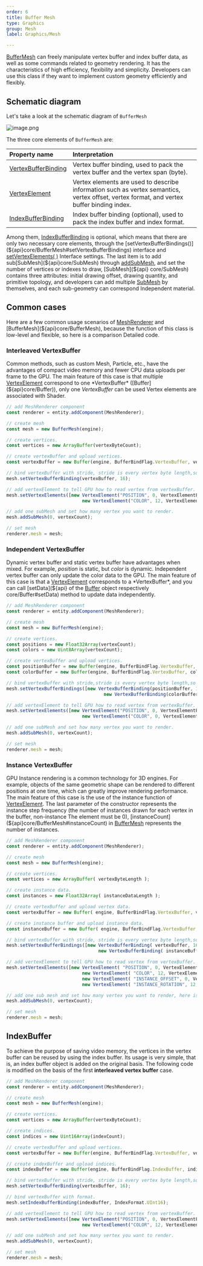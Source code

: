 ```yaml
---
order: 6
title: Buffer Mesh
type: Graphics
group: Mesh
label: Graphics/Mesh

---
```


[BufferMesh](${api}core/BufferMesh) can freely manipulate vertex buffer and index buffer data, as well as some commands related to geometry rendering. It has the characteristics of high efficiency, flexibility and simplicity. Developers can use this class if they want to implement custom geometry efficiently and flexibly.

## Schematic diagram
Let's take a look at the schematic diagram of `BufferMesh`

![image.png](https://gw.alipayobjects.com/mdn/rms_7c464e/afts/img/A*piB3Q4501loAAAAAAAAAAAAAARQnAQ)

The three core elements of `BufferMesh` are:

| Property name | Interpretation |
|:--|:--|
|[VertexBufferBinding](${api}core/VertexBufferBinding)|Vertex buffer binding, used to pack the vertex buffer and the vertex span (byte).|
|[VertexElement](${api}core/VertexElement)|Vertex elements are used to describe information such as vertex semantics, vertex offset, vertex format, and vertex buffer binding index.|
|[IndexBufferBinding](${api}core/IndexBufferBinding)|Index buffer binding (optional), used to pack the index buffer and index format.|

Among them, [IndexBufferBinding](${api}core/IndexBufferBinding) is optional, which means that there are only two necessary core elements, through the [setVertexBufferBindings()](${api}core/BufferMesh#setVertexBufferBindings) interface and [setVertexElements( )](${api}core/BufferMesh#setVertexElements) Interface settings. The last item is to add sub[SubMesh](${api}core/SubMesh) through [addSubMesh](${api}core/BufferMesh#addSubMesh), and set the number of vertices or indexes to draw, [SubMesh](${api} core/SubMesh) contains three attributes: initial drawing offset, drawing quantity, and primitive topology, and developers can add multiple [SubMesh](${api}core/SubMesh) by themselves, and each sub-geometry can correspond Independent material.


## Common cases
Here are a few common usage scenarios of [MeshRenderer](${api}core/MeshRenderer) and [BufferMesh](${api}core/BufferMesh), because the function of this class is low-level and flexible, so here is a comparison Detailed code.

### Interleaved VertexBuffer

<playground src="buffer-mesh-interleaved.ts"></playground>

Common methods, such as custom Mesh, Particle, etc., have the advantages of compact video memory and fewer CPU data uploads per frame to the GPU. The main feature of this case is that multiple [VertexElement](${api}core/VertexElement) correspond to one *VertexBuffer* ([Buffer](${api}core/Buffer)), only one *VertexBuffer* can be used Vertex elements are associated with Shader.

```typescript
// add MeshRenderer component
const renderer = entity.addComponent(MeshRenderer);

// create mesh
const mesh = new BufferMesh(engine);

// create vertices.
const vertices = new ArrayBuffer(vertexByteCount);

// create vertexBuffer and upload vertices.
const vertexBuffer = new Buffer(engine, BufferBindFlag.VertexBuffer, vertices);

// bind vertexBuffer with stride, stride is every vertex byte length,so the value is 16.
mesh.setVertexBufferBinding(vertexBuffer, 16);

// add vertexElement to tell GPU how to read vertex from vertexBuffer.
mesh.setVertexElements([new VertexElement("POSITION", 0, VertexElementFormat.Vector3, 0),
                            new VertexElement("COLOR", 12, VertexElementFormat.NormalizedUByte4, 0)]);

// add one subMesh and set how many vertex you want to render.
mesh.addSubMesh(0, vertexCount);

// set mesh
renderer.mesh = mesh;
```
### Independent VertexBuffer

<playground src="buffer-mesh-independent.ts"></playground>

Dynamic vertex buffer and static vertex buffer have advantages when mixed. For example, *position* is static, but *color* is dynamic. Independent vertex buffer can only update the color data to the GPU. The main feature of this case is that a [VertexElement](${api}core/VertexElement) corresponds to a *VertexBuffer*, and you can call [setData](${api} of the [Buffer](${api}core/Buffer) object respectively core/Buffer#setData) method to update data independently.

```typescript
// add MeshRenderer component
const renderer = entity.addComponent(MeshRenderer);

// create mesh
const mesh = new BufferMesh(engine);

// create vertices.
const positions = new Float32Array(vertexCount);
const colors = new Uint8Array(vertexCount);

// create vertexBuffer and upload vertices.
const positionBuffer = new Buffer(engine, BufferBindFlag.VertexBuffer, positions);
const colorBuffer = new Buffer(engine, BufferBindFlag.VertexBuffer, colors);

// bind vertexBuffer with stride,stride is every vertex byte length,so the value is 12.
mesh.setVertexBufferBindings([new VertexBufferBinding(positionBuffer, 12),
                                 	new VertexBufferBinding(colorBuffer, 4)]);

// add vertexElement to tell GPU how to read vertex from vertexBuffer.
mesh.setVertexElements([new VertexElement("POSITION", 0, VertexElementFormat.Vector3, 0),
                            new VertexElement("COLOR", 0, VertexElementFormat.NormalizedUByte4, 1)]);

// add one subMesh and set how many vertex you want to render.
mesh.addSubMesh(0, vertexCount);

// set mesh
renderer.mesh = mesh;
```


### Instance VertexBuffer

<playground src="buffer-mesh-instance.ts"></playground>

GPU Instance rendering is a common technology for 3D engines. For example, objects of the same geometric shape can be rendered to different positions at one time, which can greatly improve rendering performance. The main feature of this case is the use of the instance function of [VertexElement](${api}core/VertexElement). The last parameter of the constructor represents the instance step frequency (the number of instances drawn for each vertex in the buffer, non-instance The element must be 0), [instanceCount](${api}core/BufferMesh#instanceCount) in [BufferMesh](${api}core/BufferMesh) represents the number of instances.

```typescript
// add MeshRenderer component
const renderer = entity.addComponent(MeshRenderer);

// create mesh
const mesh = new BufferMesh(engine);

// create vertices.
const vertices = new ArrayBuffer( vertexByteLength );

// create instance data.
const instances = new Float32Array( instanceDataLength );

// create vertexBuffer and upload vertex data.
const vertexBuffer = new Buffer( engine, BufferBindFlag.VertexBuffer, vertices );

// create instance buffer and upload instance data.
const instanceBuffer = new Buffer( engine, BufferBindFlag.VertexBuffer, instances );

// bind vertexBuffer with stride, stride is every vertex byte length,so the value is 16.
mesh.setVertexBufferBindings([new VertexBufferBinding( vertexBuffer, 16 ),
                                  new VertexBufferBinding( instanceBuffer, 12 )]);

// add vertexElement to tell GPU how to read vertex from vertexBuffer.
mesh.setVertexElements([new VertexElement( "POSITION", 0, VertexElementFormat.Vector3, 0 ),
                            new VertexElement( "COLOR", 12, VertexElementFormat.NormalizedUByte4, 0 ),
                            new VertexElement( "INSTANCE_OFFSET", 0, VertexElementFormat.Vector3, 1 , 1 ),
                            new VertexElement( "INSTANCE_ROTATION", 12, VertexElementFormat.Vector3, 1 , 1 )]]);

// add one sub mesh and set how many vertex you want to render, here is full vertexCount.
mesh.addSubMesh(0, vertexCount);

// set mesh
renderer.mesh = mesh;
```


## IndexBuffer
To achieve the purpose of saving video memory, the vertices in the vertex buffer can be reused by using the index buffer. Its usage is very simple, that is, an index buffer object is added on the original basis. The following code is modified on the basis of the first **interleaved vertex buffer** case.

```typescript
// add MeshRenderer component
const renderer = entity.addComponent(MeshRenderer);

// create mesh
const mesh = new BufferMesh(engine);

// create vertices.
const vertices = new ArrayBuffer(vertexByteCount);

// create indices.
const indices = new Uint16Array(indexCount);

// create vertexBuffer and upload vertices.
const vertexBuffer = new Buffer(engine, BufferBindFlag.VertexBuffer, vertices);

// create indexBuffer and upload indices.
const indexBuffer = new Buffer(engine, BufferBindFlag.IndexBuffer, indices);

// bind vertexBuffer with stride, stride is every vertex byte length,so the value is 16.
mesh.setVertexBufferBinding(vertexBuffer, 16);

// bind vertexBuffer with format.
mesh.setIndexBufferBinding(indexBuffer, IndexFormat.UInt16);

// add vertexElement to tell GPU how to read vertex from vertexBuffer.
mesh.setVertexElements([new VertexElement("POSITION", 0, VertexElementFormat.Vector3, 0),
                            new VertexElement("COLOR", 12, VertexElementFormat.NormalizedUByte4, 0)]);

// add one subMesh and set how many vertex you want to render.
mesh.addSubMesh(0, vertexCount);

// set mesh
renderer.mesh = mesh;
```